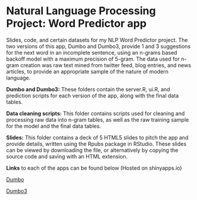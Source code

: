 # Natural Language Processing Project: Word Predictor app
Slides, code, and certain datasets for my NLP Word Predictor project. The two versions of this app, Dumbo and Dumbo3, provide 1 and 3 suggestions for the next word in an incomplete sentence, using an n-grams based backoff model with a maximum precision of 5-gram. The data used for n-gram creation was raw text mined from twitter feed, blog entries, and news articles, to provide an appropriate sample of the nature of modern language.

  **Dumbo and Dumbo3:** These folders contain the server.R, ui.R, and prediction scripts for each version of the app, along with the final data tables.

  **Data cleaning scripts:** This folder contains scripts used for cleaning and processing raw data into n-gram tables, as well as the raw training sample for the model and the final data tables.

  **Slides:** This folder contains a deck of 5 HTML5 slides to pitch the app and provide details, written using the Rpubs package in RStudio. These slides can be viewed by downloading the file, or alternatively by copying the source code and saving with an HTML extension.

  **Links** to each of the apps can be found below (Hosted on shinyapps.io)

  [Dumbo](http://zaintejani.shinyapps.io/Dumbo/)

  [Dumbo3](http://zaintejani.shinyapps.io/Dumbo3/)
